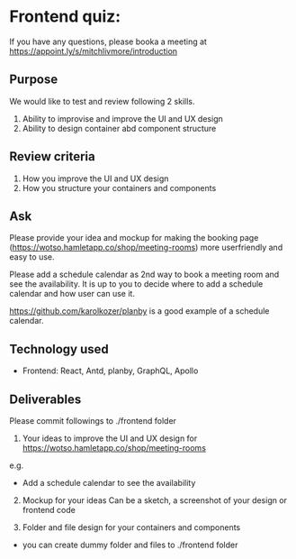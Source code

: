 # Frontend quiz:
If you have any questions, please booka a meeting at https://appoint.ly/s/mitchlivmore/introduction

## Purpose
We would like to test and review following 2 skills.  
1. Ability to improvise and improve the UI and UX design
2. Ability to design container abd component structure

## Review criteria
1. How you improve the UI and UX design
2. How you structure your containers and components

## Ask
Please provide your idea and mockup for making the booking page (https://wotso.hamletapp.co/shop/meeting-rooms) more userfriendly and easy to use.

Please add a schedule calendar as 2nd way to book a meeting room and see the availability.
It is up to you to decide where to add a schedule calendar and how user can use it.  

https://github.com/karolkozer/planby is a good example of a schedule calendar.

## Technology used
- Frontend: React, Antd, planby, GraphQL, Apollo

## Deliverables
Please commit followings to ./frontend folder

1. Your ideas to improve the UI and UX design for https://wotso.hamletapp.co/shop/meeting-rooms

e.g.
- Add a schedule calendar to see the availability

2. Mockup for your ideas
Can be a sketch, a screenshot of your design or frontend code

3. Folder and file design for your containers and components 
* you can create dummy folder and files to ./frontend folder 

